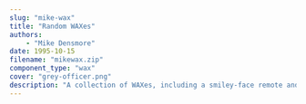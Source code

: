 ```yaml
---
slug: "mike-wax"
title: "Random WAXes"
authors: 
    - "Mike Densmore"
date: 1995-10-15
filename: "mikewax.zip"
component_type: "wax"
cover: "grey-officer.png"
description: "A collection of WAXes, including a smiley-face remote and a gray Imperial Officer."
---
```

